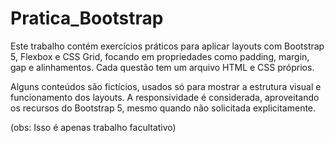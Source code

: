 # Pratica_Bootstrap


Este trabalho contém exercícios práticos para aplicar layouts com Bootstrap 5, Flexbox e CSS Grid, focando em propriedades como padding, margin, gap e alinhamentos. Cada questão tem um arquivo HTML e CSS próprios.

Alguns conteúdos são fictícios, usados só para mostrar a estrutura visual e funcionamento dos layouts.
A responsividade é considerada, aproveitando os recursos do Bootstrap 5, mesmo quando não solicitada explicitamente.


(obs: Isso é apenas trabalho facultativo)